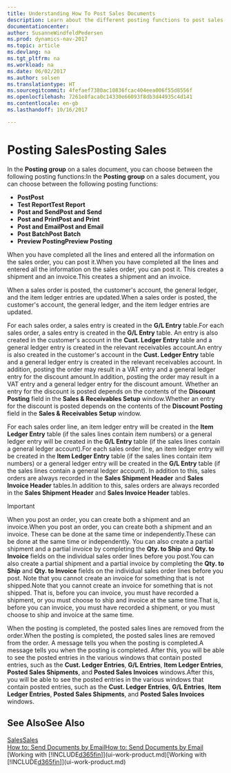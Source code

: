 ```yaml
---
title: Understanding How To Post Sales Documents
description: Learn about the different posting functions to post sales documents.
documentationcenter: 
author: SusanneWindfeldPedersen
ms.prod: dynamics-nav-2017
ms.topic: article
ms.devlang: na
ms.tgt_pltfrm: na
ms.workload: na
ms.date: 06/02/2017
ms.author: solsen
ms.translationtype: HT
ms.sourcegitcommit: 4fefaef7380ac10836fcac404eea006f55d8556f
ms.openlocfilehash: 7261e8faca0c14330e66093f8db3d44935c4d141
ms.contentlocale: en-gb
ms.lasthandoff: 10/16/2017

---
```

# <a name="posting-sales"></a><span data-ttu-id="cb084-103">Posting Sales</span><span class="sxs-lookup"><span data-stu-id="cb084-103">Posting Sales</span></span>
<span data-ttu-id="cb084-104">In the **Posting group** on a sales document, you can choose between the following posting functions:</span><span class="sxs-lookup"><span data-stu-id="cb084-104">In the **Posting group** on a sales document, you can choose between the following posting functions:</span></span>

* <span data-ttu-id="cb084-105">**Post**</span><span class="sxs-lookup"><span data-stu-id="cb084-105">**Post**</span></span>
* <span data-ttu-id="cb084-106">**Test Report**</span><span class="sxs-lookup"><span data-stu-id="cb084-106">**Test Report**</span></span>
* <span data-ttu-id="cb084-107">**Post and Send**</span><span class="sxs-lookup"><span data-stu-id="cb084-107">**Post and Send**</span></span>
* <span data-ttu-id="cb084-108">**Post and Print**</span><span class="sxs-lookup"><span data-stu-id="cb084-108">**Post and Print**</span></span>
* <span data-ttu-id="cb084-109">**Post and Email**</span><span class="sxs-lookup"><span data-stu-id="cb084-109">**Post and Email**</span></span>
* <span data-ttu-id="cb084-110">**Post Batch**</span><span class="sxs-lookup"><span data-stu-id="cb084-110">**Post Batch**</span></span>
* <span data-ttu-id="cb084-111">**Preview Posting**</span><span class="sxs-lookup"><span data-stu-id="cb084-111">**Preview Posting**</span></span>

<span data-ttu-id="cb084-112">When you have completed all the lines and entered all the information on the sales order, you can post it.</span><span class="sxs-lookup"><span data-stu-id="cb084-112">When you have completed all the lines and entered all the information on the sales order, you can post it.</span></span> <span data-ttu-id="cb084-113">This creates a shipment and an invoice.</span><span class="sxs-lookup"><span data-stu-id="cb084-113">This creates a shipment and an invoice.</span></span>

<span data-ttu-id="cb084-114">When a sales order is posted, the customer's account, the general ledger, and the item ledger entries are updated.</span><span class="sxs-lookup"><span data-stu-id="cb084-114">When a sales order is posted, the customer's account, the general ledger, and the item ledger entries are updated.</span></span>

<span data-ttu-id="cb084-115">For each sales order, a sales entry is created in the **G/L Entry** table.</span><span class="sxs-lookup"><span data-stu-id="cb084-115">For each sales order, a sales entry is created in the **G/L Entry** table.</span></span> <span data-ttu-id="cb084-116">An entry is also created in the customer's account in the **Cust. Ledger Entry** table and a general ledger entry is created in the relevant receivables account.</span><span class="sxs-lookup"><span data-stu-id="cb084-116">An entry is also created in the customer's account in the **Cust. Ledger Entry** table and a general ledger entry is created in the relevant receivables account.</span></span> <span data-ttu-id="cb084-117">In addition, posting the order may result in a VAT entry and a general ledger entry for the discount amount.</span><span class="sxs-lookup"><span data-stu-id="cb084-117">In addition, posting the order may result in a VAT entry and a general ledger entry for the discount amount.</span></span> <span data-ttu-id="cb084-118">Whether an entry for the discount is posted depends on the contents of the **Discount Posting** field in the **Sales & Receivables Setup** window.</span><span class="sxs-lookup"><span data-stu-id="cb084-118">Whether an entry for the discount is posted depends on the contents of the **Discount Posting** field in the **Sales & Receivables Setup** window.</span></span>

<span data-ttu-id="cb084-119">For each sales order line, an item ledger entry will be created in the **Item Ledger Entry** table (if the sales lines contain item numbers) or a general ledger entry will be created in the **G/L Entry** table (if the sales lines contain a general ledger account).</span><span class="sxs-lookup"><span data-stu-id="cb084-119">For each sales order line, an item ledger entry will be created in the **Item Ledger Entry** table (if the sales lines contain item numbers) or a general ledger entry will be created in the **G/L Entry** table (if the sales lines contain a general ledger account).</span></span> <span data-ttu-id="cb084-120">In addition to this, sales orders are always recorded in the **Sales Shipment Header** and **Sales Invoice Header** tables.</span><span class="sxs-lookup"><span data-stu-id="cb084-120">In addition to this, sales orders are always recorded in the **Sales Shipment Header** and **Sales Invoice Header** tables.</span></span>

> [!IMPORTANT]  
>   <span data-ttu-id="cb084-121">When you post an order, you can create both a shipment and an invoice.</span><span class="sxs-lookup"><span data-stu-id="cb084-121">When you post an order, you can create both a shipment and an invoice.</span></span> <span data-ttu-id="cb084-122">These can be done at the same time or independently.</span><span class="sxs-lookup"><span data-stu-id="cb084-122">These can be done at the same time or independently.</span></span> <span data-ttu-id="cb084-123">You can also create a partial shipment and a partial invoice by completing the **Qty. to Ship** and **Qty. to Invoice** fields on the individual sales order lines before you post.</span><span class="sxs-lookup"><span data-stu-id="cb084-123">You can also create a partial shipment and a partial invoice by completing the **Qty. to Ship** and **Qty. to Invoice** fields on the individual sales order lines before you post.</span></span> <span data-ttu-id="cb084-124">Note that you cannot create an invoice for something that is not shipped.</span><span class="sxs-lookup"><span data-stu-id="cb084-124">Note that you cannot create an invoice for something that is not shipped.</span></span> <span data-ttu-id="cb084-125">That is, before you can invoice, you must have recorded a shipment, or you must choose to ship and invoice at the same time.</span><span class="sxs-lookup"><span data-stu-id="cb084-125">That is, before you can invoice, you must have recorded a shipment, or you must choose to ship and invoice at the same time.</span></span>

<span data-ttu-id="cb084-126">When the posting is completed, the posted sales lines are removed from the order.</span><span class="sxs-lookup"><span data-stu-id="cb084-126">When the posting is completed, the posted sales lines are removed from the order.</span></span> <span data-ttu-id="cb084-127">A message tells you when the posting is completed.</span><span class="sxs-lookup"><span data-stu-id="cb084-127">A message tells you when the posting is completed.</span></span> <span data-ttu-id="cb084-128">After this, you will be able to see the posted entries in the various windows that contain posted entries, such as the **Cust. Ledger Entries**, **G/L Entries**, **Item Ledger Entries**, **Posted Sales Shipments**, and **Posted Sales Invoices** windows.</span><span class="sxs-lookup"><span data-stu-id="cb084-128">After this, you will be able to see the posted entries in the various windows that contain posted entries, such as the **Cust. Ledger Entries**, **G/L Entries**, **Item Ledger Entries**, **Posted Sales Shipments**, and **Posted Sales Invoices** windows.</span></span>

## <a name="see-also"></a><span data-ttu-id="cb084-129">See Also</span><span class="sxs-lookup"><span data-stu-id="cb084-129">See Also</span></span>
[<span data-ttu-id="cb084-130">Sales</span><span class="sxs-lookup"><span data-stu-id="cb084-130">Sales</span></span>](sales-manage-sales.md)  
[<span data-ttu-id="cb084-131">How to: Send Documents by Email</span><span class="sxs-lookup"><span data-stu-id="cb084-131">How to: Send Documents by Email</span></span>](ui-how-send-documents-email.md)  
<span data-ttu-id="cb084-132">[Working with [!INCLUDE[d365fin](includes/d365fin_md.md)]](ui-work-product.md)</span><span class="sxs-lookup"><span data-stu-id="cb084-132">[Working with [!INCLUDE[d365fin](includes/d365fin_md.md)]](ui-work-product.md)</span></span>


